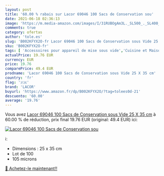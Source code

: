 ```yaml
---
layout: post
title: '60.00 % rabais sur Lacor 69046 100 Sacs de Conservation sou'
date: 2021-06-18 02:36:13
image: 'https://m.media-amazon.com/images/I/31RUBOgAm3L._SL500_._SL400_.jpg'
comments: true
category: ofertas
author: 'tole.es'
slug: 'B002KFYX2O-fr Lacor 69046 100 Sacs de Conservation sous Vide 25 X 35 cm'
sku: 'B002KFYX2O-fr'
tags: [ 'Accessoires pour appareil de mise sous vide','Cuisine et Maison','Petit électroménager','Pièces et accessoires pour petit électroménager','lacor', ]
actualPrice: 19.76 EUR
currency: EUR
price: 19.76
comparePrice: 49.4 EUR
prodname: 'Lacor 69046 100 Sacs de Conservation sous Vide 25 X 35 cm'
country: 'fr'
flag: '🇫🇷'
brand: 'LACOR'
buyurl: 'https://www.amazon.fr/dp/B002KFYX2O/?tag=tolees0d-21'
descuento: '60.00'
average: '19.76'
---
```


Vous avez [Lacor 69046 100 Sacs de Conservation sous Vide 25 X 35 cm](https://www.amazon.fr/dp/B002KFYX2O/?tag=tolees0d-21)  à  60.00 % de réduction, prix final  19.76 EUR (original: 49.4 EUR) ici:

[![Lacor 69046 100 Sacs de Conservation sou](https://m.media-amazon.com/images/I/31RUBOgAm3L._SL500_._SL400_.jpg)](https://www.amazon.fr/dp/B002KFYX2O/?tag=tolees0d-21)

ℹ️:

- Dimensions : 25 x 35 cm
- Lot de 100
- 105 microns

[🛒 Achetez-le maintenant!!](https://www.amazon.fr/dp/B002KFYX2O/?tag=tolees0d-21)
